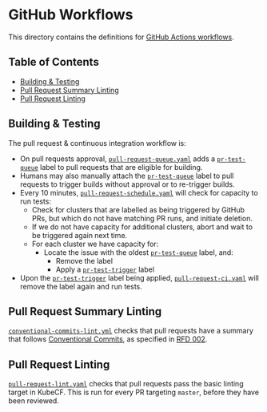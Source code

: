 # GitHub Workflows

This directory contains the definitions for [GitHub Actions workflows].

[GitHub Actions workflows]: https://docs.github.com/en/free-pro-team@latest/actions/reference/workflow-syntax-for-github-actions

<!-- omit in toc -->
## Table of Contents
- [Building & Testing](#building--testing)
- [Pull Request Summary Linting](#pull-request-summary-linting)
- [Pull Request Linting](#pull-request-linting)

## Building & Testing

The pull request & continuous integration workflow is:

- On pull requests approval, [`pull-request-queue.yaml`] adds a [`pr-test-queue`]
  label to pull requests that are eligible for building.
- Humans may also manually attach the [`pr-test-queue`] label to pull requests
  to trigger builds without approval or to re-trigger builds.
- Every 10 minutes, [`pull-request-schedule.yaml`] will check for capacity to
  run tests:
  - Check for clusters that are labelled as being triggered by GitHub PRs, but
    which do not have matching PR runs, and initiate deletion.
  - If we do not have capacity for additional clusters, abort and wait to be
    triggered again next time.
  - For each cluster we have capacity for:
    - Locate the issue with the oldest [`pr-test-queue`] label, and:
      - Remove the label
      - Apply a [`pr-test-trigger`] label
- Upon the [`pr-test-trigger`] label being applied, [`pull-request-ci.yaml`]
  will remove the label again and run tests.

[`pull-request-queue.yaml`]: pull-request-queue.yaml
[`pr-test-queue`]: https://github.com/cloudfoundry-incubator/kubecf/issues?q=label%3Apr-test-queue
[`pull-request-schedule.yaml`]: pull-request-schedule.yaml
[`pr-test-trigger`]: https://github.com/cloudfoundry-incubator/kubecf/issues?q=label%3Apr-test-trigger
[`pull-request-ci.yaml`]: pull-request-ci.yaml

## Pull Request Summary Linting

[`conventional-commits-lint.yml`] checks that pull requests have a summary that
follows [Conventional Commits], as specified in [RFD 002].

[`conventional-commits-lint.yml`]: conventional-commits-lint.yml
[Conventional Commits]: https://www.conventionalcommits.org/en/v1.0.0/
[RFD 002]: /doc/rfd/rfd/0002/README.md

## Pull Request Linting

[`pull-request-lint.yaml`] checks that pull requests pass the basic linting
target in KubeCF.  This is run for every PR targeting `master`, before they have
been reviewed.

[`pull-request-lint.yaml`]: pull-request-lint.yaml
